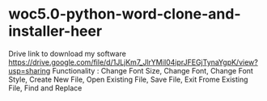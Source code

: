 # woc5.0-python-word-clone-and-installer-heer

Drive link to download my software https://drive.google.com/file/d/1JLjKm7_JlrYMiI04iprJFEGjTynaYgpK/view?usp=sharing
Functionality :
Change Font Size,
Change Font,
Change Font Style,
Create New File,
Open Existing File,
Save File,
Exit Frome Existing File,
Find and Replace 
